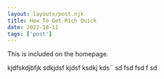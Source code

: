 ```yaml
---
layout: layouts/post.njk 
title: How To Get Rich Quick
date: 2022-10-11
tags: ['post']
---
```

<!-- Excerpt Start -->
This is included on the homepage.
<!-- Excerpt End -->

kjdfskdjbfjk sdkjdsf kjdsf ksdkj  kds¨
sd
fsd
fsd
f
sd